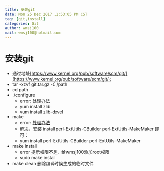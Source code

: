 ```yaml
---
title: 安装git
date: Mon 25 Dec 2017 11:53:05 PM CST
tag: [git,install]
categories: Git
author: wmsj100
mail: wmsj100@hotmail.com
---
```


# 安装git
- 通过地址[https://www.kernel.org/pub/software/scm/git/](https://www.kernel.org/pub/software/scm/git/);
- tar -xzvf git.tar.gz -C /path
- cd path
- ./configure
	- error: [处理办法](http://blog.csdn.net/konga/article/details/41383543)
	- yum install zlib
	- yum install zlib-devel
- make
	- error: [处理办法](http://blog.csdn.net/w_yunlong/article/details/70047050)
	- 解决，安装 install perl-ExtUtils-CBuilder perl-ExtUtils-MakeMaker 即可：
	- yum install perl-ExtUtils-CBuilder perl-ExtUtils-MakeMaker
- make install 
	- error 提示权限不足，给wmsj100添加root权限
	- sudo make install 
- make clean 删除编译时候生成的临时文件
